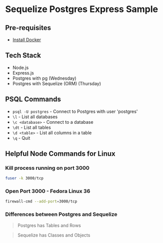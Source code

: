 # Sequelize Postgres Express Sample

## Pre-requisites

-   [Install Docker](https://docs.docker.com/get-docker/)

## Tech Stack

-   Node.js
-   Express.js
-   Postgres with pg (Wednesday)
-   Postgres with Sequelize (ORM) (Thursday)

## PSQL Commands

-   `psql -U postgres` - Connect to Postgres with user 'postgres'
-   `\l` - List all databases
-   `\c <database>` - Connect to a database
-   `\dt` - List all tables
-   `\d <table>` - List all columns in a table
-   `\q` - Quit

## Helpful Node Commands for Linux

### Kill process running on port 3000

```bash
fuser -k 3000/tcp
```

### Open Port 3000 - Fedora Linux 36

```bash
firewall-cmd --add-port=3000/tcp
```

### Differences between Postgres and Sequelize

> Postgres has Tables and Rows

> Sequelize has Classes and Objects
